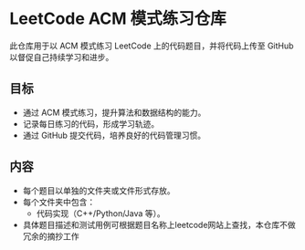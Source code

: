 # LeetCode ACM 模式练习仓库

此仓库用于以 ACM 模式练习 LeetCode 上的代码题目，并将代码上传至 GitHub 以督促自己持续学习和进步。

## 目标
- 通过 ACM 模式练习，提升算法和数据结构的能力。
- 记录每日练习的代码，形成学习轨迹。
- 通过 GitHub 提交代码，培养良好的代码管理习惯。

## 内容
- 每个题目以单独的文件夹或文件形式存放。
- 每个文件夹中包含：
  - 代码实现（C++/Python/Java 等）。
- 具体题目描述和测试用例可根据题目名称上leetcode网站上查找，本仓库不做冗余的摘抄工作
